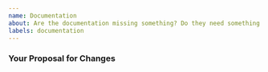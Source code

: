 ```yaml
---
name: Documentation
about: Are the documentation missing something? Do they need something to be clarified?
labels: documentation
---
```


<!--
  Do you depend on this plugin? Please consider supporting its development by becoming a sponsor: https://github.com/wessberg/rollup-plugin-ts?sponsor=1
  Thanks ❤️
-->

### Your Proposal for Changes
